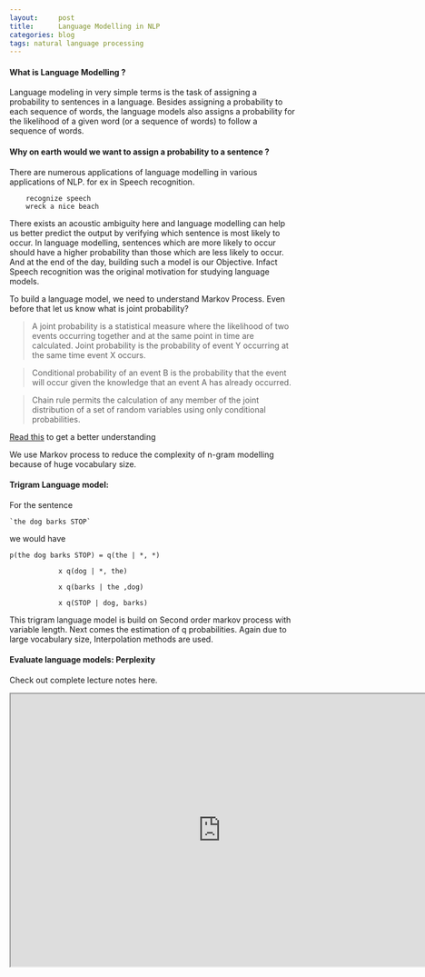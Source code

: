 ```yaml
---
layout:     post
title:      Language Modelling in NLP
categories: blog  
tags: natural language processing
---
```



#### What is Language Modelling ?

Language modeling in very simple terms is the task of assigning a probability to sentences in a language. Besides assigning a probability to each sequence of words, the language models also assigns a probability for the likelihood of a given word (or a sequence of words) to follow a sequence of words.

<!--more-->

#### Why on earth would we want to assign a probability to a sentence ?

There are numerous applications of language modelling in various applications of NLP.
for ex in Speech recognition.

		recognize speech
		wreck a nice beach

There exists an acoustic ambiguity here and language modelling can help us better predict the output by verifying which sentence is most likely to occur. In language modelling, sentences which are more likely to occur should have a higher probability than those which are less likely to occur. And at the end of the day, building such a model is our Objective. Infact Speech recognition was the original motivation for studying language models.


To build a language model, we need to understand Markov Process. Even before that let us know what is joint probability?

> A joint probability is a statistical measure where the likelihood of two events occurring together and at the same point in time are calculated. Joint probability is the probability of event Y occurring at the same time event X occurs.

> Conditional probability of an event B is the probability that the event will occur given the knowledge that an event A has already occurred.

> Chain rule permits the calculation of any member of the joint distribution of a set of random variables using only conditional probabilities. 

[Read this](https://www.ibm.com/developerworks/community/blogs/nlp/entry/the_chain_rule_of_probability?lang=en) to get a better understanding

We use Markov process to reduce the complexity of n-gram modelling because of huge vocabulary size. 

#### Trigram Language model:
For the sentence

	`the dog barks STOP`

we would have

	p(the dog barks STOP) = q(the | *, *)

				x q(dog | *, the)

				x q(barks | the ,dog)

				x q(STOP | dog, barks)


This trigram language model is build on Second order markov process with variable length. Next comes the estimation of q probabilities.	Again due to large vocabulary size, Interpolation methods are used.


#### Evaluate language models: Perplexity






Check out complete lecture notes here.

<center><iframe src="https://drive.google.com/file/d/1gQDlKnLRyGrJwlOq1eHx_v9IiGOlkfvC/preview" width="740" height="480"></iframe></center>



